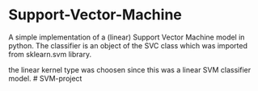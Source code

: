 # Support-Vector-Machine

A simple implementation of a (linear) Support Vector Machine model in python. The classifier is an object of the SVC class which was imported from sklearn.svm library.

the linear kernel type was choosen since this was a linear SVM classifier model. 
#   S V M - p r o j e c t  
 